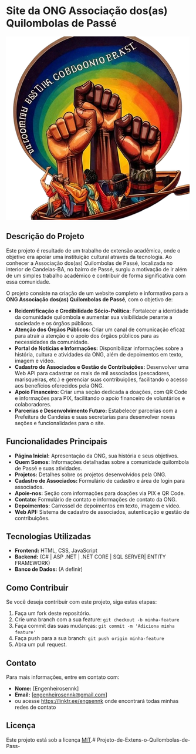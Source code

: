 # Site da ONG Associação dos(as) Quilombolas de Passé

![Logo da ONG](IMG/newlogo-quilombo-passe.png)

## Descrição do Projeto

Este projeto é resultado de um trabalho de extensão acadêmica, onde o objetivo era apoiar uma instituição cultural através da tecnologia. Ao conhecer a Associação dos(as) Quilombolas de Passé, localizada no interior de Candeias-BA, no bairro de Passé, surgiu a motivação de ir além de um simples trabalho acadêmico e contribuir de forma significativa com essa comunidade.

O projeto consiste na criação de um website completo e informativo para a **ONG Associação dos(as) Quilombolas de Passé**, com o objetivo de:

* **Reidentificação e Credibilidade Sócio-Política:** Fortalecer a identidade da comunidade quilombola e aumentar sua visibilidade perante a sociedade e os órgãos públicos.
* **Atenção dos Órgãos Públicos:** Criar um canal de comunicação eficaz para atrair a atenção e o apoio dos órgãos públicos para as necessidades da comunidade.
* **Portal de Notícias e Informações:** Disponibilizar informações sobre a história, cultura e atividades da ONG, além de depoimentos em texto, imagem e vídeo.
* **Cadastro de Associados e Gestão de Contribuições:** Desenvolver uma Web API para cadastrar os mais de mil associados (pescadores, marisqueiras, etc.) e gerenciar suas contribuições, facilitando o acesso aos benefícios oferecidos pela ONG.
* **Apoio Financeiro:** Criar uma seção dedicada a doações, com QR Code e informações para PIX, facilitando o apoio financeiro de voluntários e colaboradores.
* **Parcerias e Desenvolvimento Futuro:** Estabelecer parcerias com a Prefeitura de Candeias e suas secretarias para desenvolver novas seções e funcionalidades para o site.

## Funcionalidades Principais

* **Página Inicial:** Apresentação da ONG, sua história e seus objetivos.
* **Quem Somos:** Informações detalhadas sobre a comunidade quilombola de Passé e suas atividades.
* **Projetos:** Detalhes sobre os projetos desenvolvidos pela ONG.
* **Cadastro de Associados:** Formulário de cadastro e área de login para associados.
* **Apoie-nos:** Seção com informações para doações via PIX e QR Code.
* **Contato:** Formulário de contato e informações de contato da ONG.
* **Depoimentos:** Carrossel de depoimentos em texto, imagem e vídeo.
* **Web API:** Sistema de cadastro de associados, autenticação e gestão de contribuições.

## Tecnologias Utilizadas

* **Frontend:** HTML, CSS, JavaScript
* **Backend:** (C# | ASP .NET | .NET CORE | SQL SERVER| ENTITY FRAMEWORK)
* **Banco de Dados:** (A definir)

## Como Contribuir

Se você deseja contribuir com este projeto, siga estas etapas:

1.  Faça um fork deste repositório.
2.  Crie uma branch com a sua feature: `git checkout -b minha-feature`
3.  Faça commit das suas mudanças: `git commit -m 'Adiciona minha feature'`
4.  Faça push para a sua branch: `git push origin minha-feature`
5.  Abra um pull request.

## Contato

Para mais informações, entre em contato com:

* **Nome:** [Engenheirosennk]
* **Email:** [engenheirosennk@gmail.com]
* ou acesse https://linktr.ee/engsennk onde encontrará todas minhas redes de contato

## Licença

Este projeto está sob a licença [MIT](LICENSE).# Projeto-de-Extens-o-Quilombolas-de-Pass-

